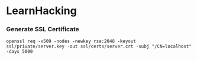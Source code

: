 # LearnHacking

### Generate SSL Certificate

```
openssl req -x509 -nodes -newkey rsa:2048 -keyout ssl/private/server.key -out ssl/certs/server.crt -subj "/CN=localhost" -days 5000
```
